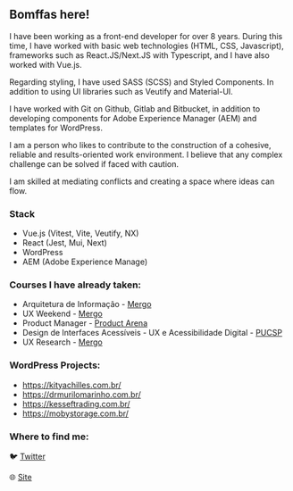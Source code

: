 ## Bomffas here!

I have been working as a front-end developer for over 8 years. During this time, I have worked with basic web technologies (HTML, CSS, Javascript), frameworks such as React.JS/Next.JS with Typescript, and I have also worked with Vue.js.

Regarding styling, I have used SASS (SCSS) and Styled Components. In addition to using UI libraries such as Veutify and Material-UI.

I have worked with Git on Github, Gitlab and Bitbucket, in addition to developing components for Adobe Experience Manager (AEM) and templates for WordPress.

I am a person who likes to contribute to the construction of a cohesive, reliable and results-oriented work environment. I believe that any complex challenge can be solved if faced with caution.

I am skilled at mediating conflicts and creating a space where ideas can flow.

### Stack
- Vue.js (Vitest, Vite, Veutify, NX)
- React (Jest, Mui, Next)
- WordPress
- AEM (Adobe Experience Manage)

### Courses I have already taken:

- Arquitetura de Informação - [Mergo](https://www.mergo.com.br/)
- UX Weekend - [Mergo](https://www.mergo.com.br/)
- Product Manager - [Product Arena](https://productarena.io/)
- Design de Interfaces Acessíveis - UX e Acessibilidade Digital - [PUCSP](https://www.pucsp.br/pos-graduacao/especializacao-e-mba/design-de-interfaces-acessiveis-ux-e-acessibilidade-digital)
- UX Research - [Mergo](https://www.mergo.com.br/)

### WordPress Projects:

- https://kityachilles.com.br/
- https://drmurilomarinho.com.br/
- https://kesseftrading.com.br/
- https://mobystorage.com.br/

### Where to find me:

:bird: [Twitter](https://twitter.com/bomffas)

:globe_with_meridians: [Site](https://www.joaobomfim.com.br)
